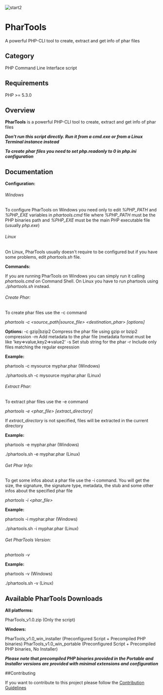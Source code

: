 ![start2](https://cloud.githubusercontent.com/assets/10303538/6315586/9463fa5c-ba06-11e4-8f30-ce7d8219c27d.png)

# PharTools
A powerful PHP-CLI tool to create, extract and get info of phar files

## Category

PHP Command Line Interface script

## Requirements

PHP >= 5.3.0<br>

## Overview

**PharTools** is a powerful PHP-CLI tool to create, extract and get info of phar files

***Don't run this script directly. Run it from a cmd.exe or from a Linux Terminal instance instead***

***To create phar files you need to set php.readonly to 0 in php.ini configuration***

## Documentation

**Configuration:**

###### Windows

To configure PharTools on Windows you need only to edit *%PHP_PATH* and *%PHP_EXE* variables in *phartools.cmd* file where *%PHP_PATH* must be the PHP binaries path and *%PHP_EXE* must be the main PHP executable file (usually *php.exe*)

###### Linux

On Linux, PharTools usually doesn't require to be configured but if you have some problems, edit *phartools.sh* file.

**Commands:**

If you are running PharTools on Windows you can simply run it calling *phartools.cmd* on Command Shell. On Linux you have to run phartools using *./phartools.sh* instead.

###### Create Phar:

To create phar files use the -c command

*phartools -c <source_path|source_file> <destination_phar> [options]*

**Options:**
-c gzip|bzip2 Compress the phar file using gzip or bzip2 compression
-m <metadata> Add metadata to the phar file (metadata format must be like 'key=>value,key2=>value2'
-s <stub> Set stub string for the phar
-r <regex> Include only files matching the regular expression

**Example:**

phartools -c mysource myphar.phar (Windows)

./phartools.sh -c mysource myphar.phar (Linux)

###### Extract Phar:

To extract phar files use the -e command

*phartools -e <phar_file> [extract_directory]*

If *extract_directory* is not specified, files will be extracted in the current directory

**Example:**

phartools -e myphar.phar (Windows)

./phartools.sh -e myphar.phar (Linux)

###### Get Phar Info:

To get some infos about a phar file use the -i command. You will get the size, the signature, the signature type, metadata, the stub and some other infos about the specified phar file

*phartools -i <phar_file>*

**Example:**

phartools -i myphar.phar (Windows)

./phartools.sh -i myphar.phar (Linux)

###### Get PharTools Version:

*phartools -v*

**Example:**

phartools -v (Windows)

./phartools.sh -v (Linux)

## Available PharTools Downloads

**All platforms:**

PharTools_v1.0.zip (Only the script)

**Windows:**

PharTools_v1.0_win_installer (Preconfigured Script + Precompiled PHP binaries)
PharTools_v1.0_win_portable (Preconfigured Script + Precompiled PHP binaries, No Installer)

***Please note that precompiled PHP binaries provided in the Portable and Installer versions are provided with minimal extensions and configuration***

##Contributing

If you want to contribute to this project please follow the [Contribution Guidelines](https://github.com/EvolSoft/PharTools/blob/master/CONTRIBUTING.md)


